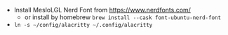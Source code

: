 * Install MesloLGL Nerd Font from https://www.nerdfonts.com/
    + or install by homebrew `brew install --cask font-ubuntu-nerd-font`
* `ln -s ~/config/alacritty ~/.config/alacritty`
